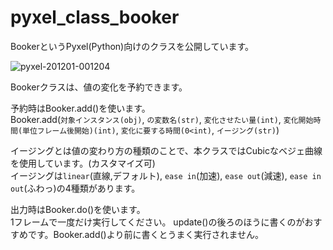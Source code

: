 # pyxel_class_booker
BookerというPyxel(Python)向けのクラスを公開しています。

![pyxel-201201-001204](https://user-images.githubusercontent.com/32491347/100627345-3c879300-336a-11eb-81d0-bef3daa7578a.gif)

Bookerクラスは、値の変化を予約できます。  

予約時はBooker.add()を使います。  
Booker.add(`対象インスタンス(obj)`, `の変数名(str)`, `変化させたい量(int)`, `変化開始時間(単位フレーム後開始)(int)`, `変化に要する時間(0<int)`, `イージング(str)`)  

イージングとは値の変わり方の種類のことで、本クラスではCubicなベジェ曲線を使用しています。(カスタマイズ可)  
イージングは`linear`(直線,デフォルト), `ease in`(加速), `ease out`(減速), `ease in out`(ふわっ)の4種類があります。  

出力時はBooker.do()を使います。  
1フレームで一度だけ実行してください。
update()の後ろのほうに書くのがおすすめです。Booker.add()より前に書くとうまく実行されません。
